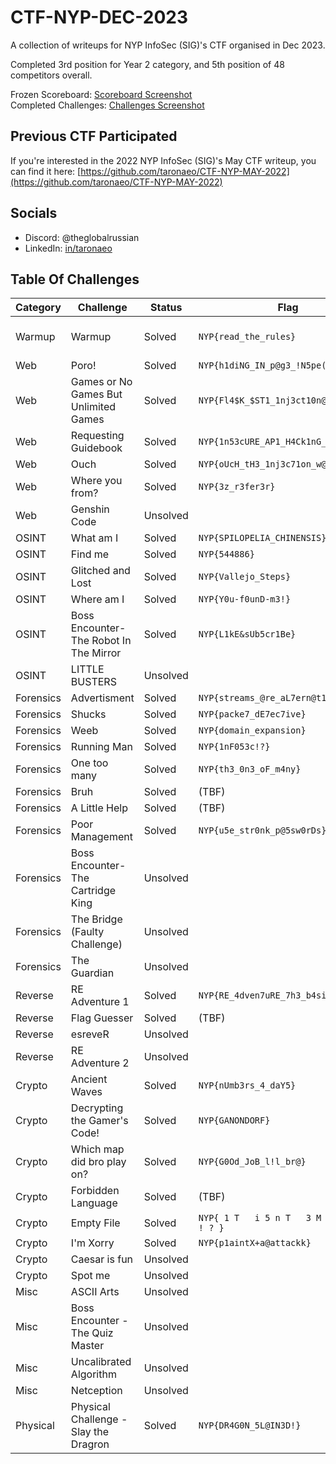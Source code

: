 # CTF-NYP-DEC-2023

A collection of writeups for NYP InfoSec (SIG)'s CTF organised in Dec 2023.

Completed 3rd position for Year 2 category, and 5th position of 48 competitors overall.

Frozen Scoreboard: [Scoreboard Screenshot](.files/.scoreboard.png) <br />
Completed Challenges: [Challenges Screenshot](.files/.challenges.png)

## Previous CTF Participated

If you're interested in the 2022 NYP InfoSec (SIG)'s May CTF writeup, you can find it here:
[https://github.com/taronaeo/CTF-NYP-MAY-2022](https://github.com/taronaeo/CTF-NYP-MAY-2022)

## Socials

- Discord: @theglobalrussian
- LinkedIn: [in/taronaeo](https://linkedin.com/in/taronaeo)

## Table Of Challenges

| Category  | Challenge                              | Status   | Flag                                       | Writeup               | Files                                    |
| --------- | -------------------------------------- | -------- | ------------------------------------------ | --------------------- | ---------------------------------------- |
| Warmup    | Warmup                                 | Solved   | `NYP{read_the_rules}`                      | (No Writeup Required) |                                          |
| Web       | Poro!                                  | Solved   | `NYP{h1diNG_IN_p@g3_!N5pe(T}`              | (WIP)                 |                                          |
| Web       | Games or No Games But Unlimited Games  | Solved   | `NYP{Fl4$K_$ST1_1nj3ct10n@1B2C3}`          | (WIP)                 |                                          |
| Web       | Requesting Guidebook                   | Solved   | `NYP{1n53cURE_AP1_H4Ck1nG_4_r00k1es}`      | (WIP)                 |                                          |
| Web       | Ouch                                   | Solved   | `NYP{oUcH_tH3_1nj3c71on_w@s_p@infu1}`      | (WIP)                 |                                          |
| Web       | Where you from?                        | Solved   | `NYP{3z_r3fer3r}`                          | (WIP)                 |                                          |
| Web       | Genshin Code                           | Unsolved |                                            |                       |                                          |
| OSINT     | What am I                              | Solved   | `NYP{SPILOPELIA_CHINENSIS}`                | (WIP)                 | image.jpeg                               |
| OSINT     | Find me                                | Solved   | `NYP{544886}`                              | (WIP)                 | image.jpg                                |
| OSINT     | Glitched and Lost                      | Solved   | `NYP{Vallejo_Steps}`                       | (WIP)                 | glitched.png                             |
| OSINT     | Where am I                             | Solved   | `NYP{Y0u-f0unD-m3!}`                       | (WIP)                 |                                          |
| OSINT     | Boss Encounter-The Robot In The Mirror | Solved   | `NYP{L1kE&sUb5cr1Be}`                      | (WIP)                 |                                          |
| OSINT     | LITTLE BUSTERS                         | Unsolved |                                            |                       |                                          |
| Forensics | Advertisment                           | Solved   | `NYP{streams_@re_aL7ern@t1ng}`             | (WIP)                 | flag.wim                                 |
| Forensics | Shucks                                 | Solved   | `NYP{packe7_dE7ec7ive}`                    | (WIP)                 | shucks.pcapng                            |
| Forensics | Weeb                                   | Solved   | `NYP{domain_expansion}`                    | (WIP)                 | bruh_moment.png                          |
| Forensics | Running Man                            | Solved   | `NYP{1nF053c!?}`                           | (WIP)                 | running-man.png                          |
| Forensics | One too many                           | Solved   | `NYP{th3_0n3_oF_m4ny}`                     | (WIP)                 | challenge.zip                            |
| Forensics | Bruh                                   | Solved   | (TBF)                                      | (WIP)                 | something_is_wrong.webp                  |
| Forensics | A Little Help                          | Solved   | (TBF)                                      | (WIP)                 | johns_drive.zip                          |
| Forensics | Poor Management                        | Solved   | `NYP{u5e_str0nk_p@5sw0rDs}`                | (WIP)                 | (File too big)                           |
| Forensics | Boss Encounter-The Cartridge King      | Unsolved |                                            |                       | Quest_For_The_Flag.png                   |
| Forensics | The Bridge (Faulty Challenge)          | Unsolved |                                            |                       | bridge.png                               |
| Forensics | The Guardian                           | Unsolved |                                            |                       | history.pcapng                           |
| Reverse   | RE Adventure 1                         | Solved   | `NYP{RE_4dven7uRE_7h3_b4siCs}`             | (WIP)                 | chall                                    |
| Reverse   | Flag Guesser                           | Solved   | (TBF)                                      | (WIP)                 | flag_guesser                             |
| Reverse   | esreveR                                | Unsolved |                                            |                       | ouroboros.bin output.txt                 |
| Reverse   | RE Adventure 2                         | Unsolved |                                            |                       | chall                                    |
| Crypto    | Ancient Waves                          | Solved   | `NYP{nUmb3rs_4_daY5}`                      | (WIP)                 | Ancient_Waves.jpg                        |
| Crypto    | Decrypting the Gamer's Code!           | Solved   | `NYP{GANONDORF}`                           | (WIP)                 | my-favourite-game-franchise.7z clues.png |
| Crypto    | Which map did bro play on?             | Solved   | `NYP{G0Od_JoB_l!l_br@}`                    | (WIP)                 | which_map_did_bro_play_on.py             |
| Crypto    | Forbidden Language                     | Solved   | (TBF)                                      | (WIP)                 | code.txt                                 |
| Crypto    | Empty File                             | Solved   | `NYP{ 1 T   i 5 n T   3 M p 7 Y   ! ! ? }` | (WIP)                 | flag.txt                                 |
| Crypto    | I'm Xorry                              | Solved   | `NYP{p1aintX+a@attackk}`                   | (WIP)                 | xorry.py                                 |
| Crypto    | Caesar is fun                          | Unsolved |                                            |                       | chall.py encrypted.txt                   |
| Crypto    | Spot me                                | Unsolved |                                            |                       | text.txt                                 |
| Misc      | ASCII Arts                             | Unsolved |                                            |                       | scuffedascii.txt                         |
| Misc      | Boss Encounter - The Quiz Master       | Unsolved |                                            |                       |                                          |
| Misc      | Uncalibrated Algorithm                 | Unsolved |                                            |                       | Uncalibrated_algorithm.py                |
| Misc      | Netception                             | Unsolved |                                            |                       | ctf_challenge.pka                        |
| Physical  | Physical Challenge - Slay the Dragron  | Solved   | `NYP{DR4G0N_5L@IN3D!}`                     | (WIP)                 |                                          |
